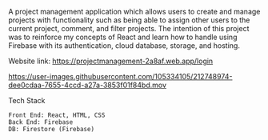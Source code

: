 A project management application which allows users to create and manage projects with functionality such as being able to assign other users to the current project, comment, and filter projects. The intention of this project was to reinforce my concepts of React and learn how to handle using Firebase with its authentication, cloud database, storage, and hosting.

Website link: https://projectmanagement-2a8af.web.app/login

https://user-images.githubusercontent.com/105334105/212748974-dee0cdaa-7655-4ccd-a27a-3853f01f84bd.mov

Tech Stack

    Front End: React, HTML, CSS
    Back End: Firebase
    DB: Firestore (Firebase)
